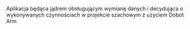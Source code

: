 Aplikacja będąca jądrem obsługującym wymianę danych i decydująca o wykonywanych czynnościach w projekcie szachowym z użyciem Dobot Arm
